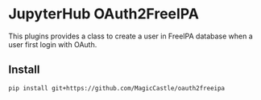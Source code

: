 # JupyterHub OAuth2FreeIPA

This plugins provides a class to create a user in FreeIPA database when a user first login with OAuth.

## Install

```
pip install git+https://github.com/MagicCastle/oauth2freeipa
```
